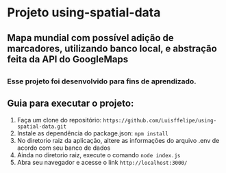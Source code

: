# Projeto using-spatial-data

<h2>Mapa mundial com possível adição de marcadores, utilizando banco local, e abstração feita da API do GoogleMaps <h2>
<h3>Esse projeto foi desenvolvido para fins de aprendizado.<h3>

## Guia para executar o projeto:

 1. Faça um clone do repositório: ```https://github.com/Luisffelipe/using-spatial-data.git```
 2. Instale as dependência do package.json: ```npm install```
 3. No diretorio raiz da aplicação, altere as informações do arquivo .env de acordo com seu banco de dados
 3. Ainda no diretorio raiz, execute o comando ```node index.js```
 4. Abra seu navegador e acesse o link ```http://localhost:3000/```


